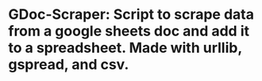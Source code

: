 # GDoc-Scraper: Script to scrape data from a google sheets doc and add it to a spreadsheet. Made with urllib, gspread, and csv.
